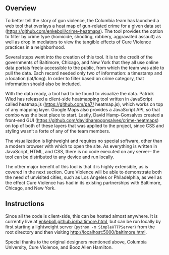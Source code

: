 ## Overview
To better tell the story of gun violence, the Columbia team has launched a web tool that overlays a heat map of gun-related crime for a given data set (https://github.com/enkeboll/crime-heatmaps). The tool provides the option to filter by crime type (homicide, shooting, robbery, aggravated assault) as well as drop in mediators to view the tangible effects of Cure Violence practices in a neighborhood.

Several steps went into the creation of this tool. It is to the credit of the governments of Baltimore, Chicago, and New York that they all use online data portals freely accessible to the public, from which the team was able to pull the data. Each record needed only two of information: a timestamp and a location (lat/long). In order to filter based on crime category, that information should also be included.

With the data ready, a tool had to be found to visualize the data. Patrick Wied has released a client-side heatmapping tool written in JavaScript called heatmap.js (https://github.com/pa7/ heatmap.js), which works on top of any mapping layer. Google Maps also provides a JavaScript API, so that combo was the best place to start. Lastly, David Hamp-Gonsalves created a front-end GUI (https://github.com/davidhampgonsalves/crime-heatmaps) on top of both of these layers that was applied to the project, since CSS and styling wasn’t a forte of any of the team members.

The visualization is lightweight and requires no special software, other than a modern browser with which to open the site. As everything is written in JavaScript, HTML, and CSS, there is no code executed on any server– the tool can be distributed to any device and run locally.

The other major benefit of this tool is that it is highly extensible, as is covered in the next section. Cure Violence will be able to demonstrate both the need of unvisited cities, such as Los Angeles or Philadelphia, as well as the effect Cure Violence has had in its existing partnerships with Baltimore, Chicago, and New York.

## Instructions
Since all the code is client-side, this can be hosted almost anywhere.  It is currently live at [enkeboll.github.io/baltimore.html](enkeboll.github.io/baltimore.html), but can be run locally by first starting a lightweight server (`python -m SimpleHTTPServer`) from the root directory and then visiting [http://localhost:5000/baltimore.html](http://localhost:8000/baltimore.html).

Special thanks to the original designers mentioned above, Columbia University, Cure Violence, and Booz Allen Hamilton.
